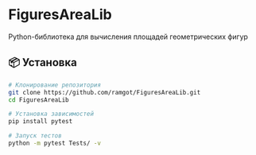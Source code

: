 # FiguresAreaLib
 Python-библиотека для вычисления площадей геометрических фигур
## 📦 Установка

```bash
# Клонирование репозитория
git clone https://github.com/ramgot/FiguresAreaLib.git
cd FiguresAreaLib

# Установка зависимостей
pip install pytest

# Запуск тестов
python -m pytest Tests/ -v
```